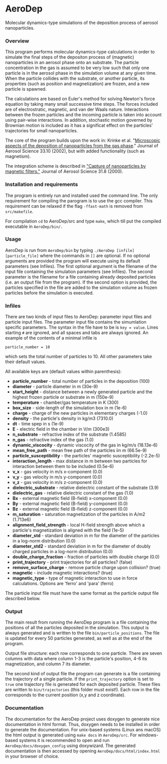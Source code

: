 # AeroDep
Molecular dynamics-type simulations of the deposition process of aerosol nanoparticles.


### Overview
This program performs molecular dynamics-type calculations in order to simulate the final steps of the depositon process 
of (magnetic) nanoparticles in an aerosol phase onto an substrate. The particle concentration in the 
gas is assumed to be very low such that only one particle is in the aerosol phase in the simulation volume at any given
time. When the particle collides with the substrate, or another particle, its properties (such as position and magnetization)
are frozen, and a new particle is spawned.

The calculations are based on Euler's method for solving Newton's force equation by taking many small successive 
time steps. The forces included are of electrostratic, magnetic, and van der Waals nature. Interactions between the frozen 
particles and the incoming particle is taken into account using pair-wise interactions. In addition,
stochastic motion governed by Brownian motion is included as it has a significat effect on the particles' 
trajectories for small nanoparticles.

The core of the program builds upon the work in:
Krinke et al. "[Microscopic aspects of the deposition of nanoparticles from the gas phase](https://doi.org/10.1016/S0021-8502(02)00074-5)." Journal of Aerosol Science 33.10 (2002), but with added functionality (such as magnetism).

The integration scheme is described in ["Capture of nanoparticles by magnetic filters."](https://doi.org/10.1016/S0021-8502(99)00567-4)  Journal of Aerosol Science 31.8 (2000).


### Installation and requirements 
The program is entirely run and installed used the command line. The only requirement for compiling the parogram is to use the gcc compiler. This requirement can be relaxed if the flag `-ffast-math` is removed from `src/makefile`.

For compilation `cd` to AeroDep/src and type `make`, which till put the compiled executable in `AeroDep/bin/.`

### Usage
AeroDep is run from `AeroDep/bin` by typing `./AeroDep [infile] [particle_file]` where the commands in `[]` are optional. If no optional arguments are provided the program will execute using its default parameters (see Infiles). The first optional argument is the filename of the input file containing the simulation parameters (see Infiles). The second parameter is the filename for a file containing already deposited particles (i.e. an output file from the program). If the second option is provided, the particles specified in the file are added to the simulation volume as frozen particles before the simulation is executed.

### Infiles
There are two kinds of input files to AeroDep: parameter input files and particle input files. The parameter input file contains the simumlation specific parameters. The syntax in the file have to be is `key = value`. Lines starting `#` are ignored, and all  spaces and tabs are always ignored. An example of the contents of a minimal infile is
```
particle_number = 10
```
which sets the total number of particles to 10. All other parameters take their default values. 

All available keys are (default values within parenthesis):

- **particle_number** - total number of particles in the deposition (100)
- **diameter** - particle diameter in m (30e-9)
- **start_height** - distance between a newly generated particle and the highest frozen particle or substrate in m (150e-9)
- **temperature** - chamber/gas temperature in K (300)
- **box_size** - side-length of the simulation box in m (1e-6)
- **charge** - charge of the new particles in elementary charges (-1.0)
- **density** - the particle's density in kg/m3 (7310.0)
- **dt** - time spep in s (1e-9)
- **E** - electric field in the chamber in V/m (300e3)
- **n_substrate** - refractive index of the substrate (1.4585)
- **n_gas** - refractive index of the gas (1.0) 
- **dynamic_viscocity** - dynamic viscocity of the gas in kg/m/s (18.13e-6)
- **mean_free_path** - mean free path of the particles iin m (66.5e-9)
- **particle_susceptibility** - the particles' magnetic susceptibility (-2.2e-5)
- **interaction_length** - max distance in m between two particles for interaction between them to be included (0.5e-6)
- **v_x** - gas velocity in m/s x-component (0.0)
- **v_y** - gas velocity in m/s y-component (0.0)
- **v_z** - gas velocity in m/s z-component (0.0)
- **dielectric_substrate** - relative dielectric constant of the substrate (3.9)
- **dielectric_gas** - relative dielectric constant of the gas (1.0)
- **Bx** - external magnetic field (B-field) x-component (0.0)
- **By** - external magnetic field (B-field) y-component (0.0)
- **Bz** - external magnetic field (B-field) z-component (0.0)
- **m_saturation** - saturation magnetization of the particles in A/m2 (1.713e6)
- **alignment_field_strength** - local H-field strength above which a particle's magnetization is aligned with the field (1e-5)
- **diameter_std** - standard deviation in m for the diameter of the particles in a log-norm distribution (0.0)
- **diameter_std2** - standard deviation in m for the diameter of doubly charged particles in a log-norm distribution (0.0)
- **double_charge_fraction** - fraction of particles with double charge (0.0)
- **print_trajectory** - print trajectories for all particles? (false)
- **remove_surface_charge** - remove particle charge upon collision? (true)
- **magnetic** - include magnetic interactions? (true)
- **magnetic_type** - type of magnetic interaction to use in force calculations. Options are 'ferro' and 'para' (ferro)

The particle input file must have the same format as the particle output file described below.

### Output

The main result from running the AeroDep program is a file containing the positions of all the particles deposited in the simulation. This output is always generated and is written to the file `bin/particle_positions`. The file is updated for every 50 particles generated, as well as at the end of the program. 

Output file structure: each row corresponds to one particle. There are seven columns with data where column 1-3 is the particle's position, 4-6 its magnetization, and column 7 its diameter. 

The second kind of output file the program can generate is a file containing the trajectory of a single particle. If the `print_trajectory` option is set to `true` one trajectory file is generated for each deposited particle. These files are written to `bin/trajectories` (this folder must exist!). Each row in the file corresponds to the current position (x,y and z coordinate).

### Documentation

The documentation for the AeroDep project uses doxygen to generate nice documentation in html format. Thus, doxygen needs to be installed in order to generate the documentation. For unix-based systems (Linux ans macOS) the html output is generated using `make docs` in `AeroDep/src`. For windows-based systems it is recommended to open and run `AeroDep/docs/doxygen_config` using doxywizard. The generated documentation is then accessed by opening `AeroDep/docs/html/index.html` in your browser of choice.
